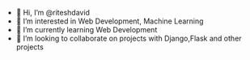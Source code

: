 - 👋 Hi, I’m @riteshdavid
- 👀 I’m interested in Web Development, Machine Learning
- 🌱 I’m currently learning Web Development 
- 💞️ I’m looking to collaborate on projects with Django,Flask and other projects


<!---
riteshdavid/riteshdavid is a ✨ special ✨ repository because its `README.md` (this file) appears on your GitHub profile.
You can click the Preview link to take a look at your changes.
--->
